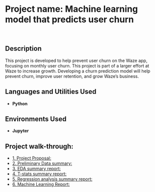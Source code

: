 <h1>Project name: Machine learning model that predicts user churn </h1>

<br />

<h2>Description</h2>
This project is developed to help prevent user churn on the Waze app, focusing on monthly user churn. This project is part of a larger effort at Waze to increase growth. Developing a churn prediction model will help prevent churn, improve user retention, and grow Waze’s business.

<br />


<h2>Languages and Utilities Used</h2>

- <b>Python</b> 


<h2>Environments Used </h2>

- <b>Jupyter</b>

<h2>Project walk-through:</h2>

<p align="center">

- [1. Project Proposal:](https://github.com/oviedo0913/churn_predictor/blob/f71c35204e3267fb3266819bcade38b3b8cd8704/1.%20Project%20Proposal.pdf)
- [2. Preliminary Data summary:](https://github.com/oviedo0913/churn_predictor/blob/f71c35204e3267fb3266819bcade38b3b8cd8704/2.%20Preliminary%20Data%20summary.pdf)
- [3. EDA summary report:](https://github.com/oviedo0913/churn_predictor/blob/f71c35204e3267fb3266819bcade38b3b8cd8704/3.%20EDA%20summary%20report.pdf)
- [4. T-stats summary report:](https://github.com/oviedo0913/churn_predictor/blob/f71c35204e3267fb3266819bcade38b3b8cd8704/4.%20T-stats%20summary%20report.pdf)
- [5. Regression analysis summary report:](https://github.com/oviedo0913/churn_predictor/blob/f71c35204e3267fb3266819bcade38b3b8cd8704/5.%20Regression%20analysis%20summary%20report.pdf)
- [6. Machine Learning Report:](https://github.com/oviedo0913/churn_predictor/blob/f71c35204e3267fb3266819bcade38b3b8cd8704/6.%20Machine%20Learning%20Report.pdf)


